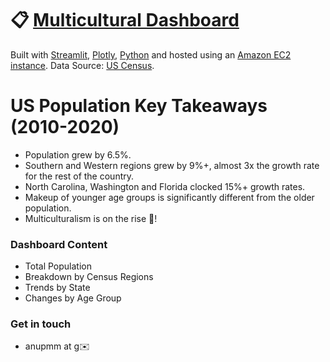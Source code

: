 # :clipboard: [Multicultural Dashboard](http://52.52.210.84:8501/)
Built with [Streamlit](https://streamlit.io/), [Plotly](https://plotly.com/), [Python](https://www.python.org/) and hosted using an [Amazon EC2 instance](https://aws.amazon.com/?nc2=h_lg). Data Source: [US Census](https://www.census.gov/data.html).

# US Population Key Takeaways (2010-2020)
- Population grew by 6.5%. 
- Southern and Western regions grew by 9%+, almost 3x the growth rate for the rest of the country.
- North Carolina, Washington and Florida clocked 15%+ growth rates.
- Makeup of younger age groups is significantly different from the older population.
- Multiculturalism is on the rise :rocket:!

### Dashboard Content
- Total Population
- Breakdown by Census Regions
- Trends by State
- Changes by Age Group

### Get in touch
- anupmm at g:envelope:
